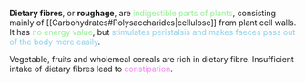 **Dietary fibres**, or **roughage**, are <span style="color: lightgreen">indigestible parts of plants</span>, consisting mainly of [[Carbohydrates#Polysaccharides|cellulose]] from plant cell walls. It has  <span style="color: lightgreen">no energy value</span>, but <span style="color: skyblue">stimulates peristalsis and makes faeces pass out of the body more easily</span>.

Vegetable, fruits and wholemeal cereals are rich in dietary fibre. Insufficient intake of dietary fibres lead to <span style="color: violet">constipation</span>.
